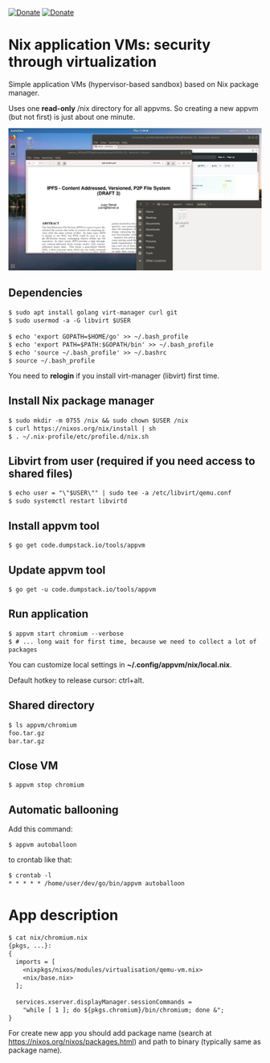 [![Donate](https://img.shields.io/badge/Donate-PayPal-green.svg)](https://www.paypal.com/cgi-bin/webscr?cmd=_s-xclick&hosted_button_id=R8W2UQPZ5X5JE&source=url)
[![Donate](https://img.shields.io/badge/Donate-BitCoin-green.svg)](https://blockchair.com/bitcoin/address/bc1q23fyuq7kmngrgqgp6yq9hk8a5q460f39m8nv87)

# Nix application VMs: security through virtualization

Simple application VMs (hypervisor-based sandbox) based on Nix package manager.

Uses one **read-only** /nix directory for all appvms. So creating a new appvm (but not first) is just about one minute.

![appvm screenshot](screenshots/2018-07-05.png)

## Dependencies

    $ sudo apt install golang virt-manager curl git
    $ sudo usermod -a -G libvirt $USER

    $ echo 'export GOPATH=$HOME/go' >> ~/.bash_profile
    $ echo 'export PATH=$PATH:$GOPATH/bin' >> ~/.bash_profile
    $ echo 'source ~/.bash_profile' >> ~/.bashrc
    $ source ~/.bash_profile

You need to **relogin** if you install virt-manager (libvirt) first time.

## Install Nix package manager

    $ sudo mkdir -m 0755 /nix && sudo chown $USER /nix
    $ curl https://nixos.org/nix/install | sh
    $ . ~/.nix-profile/etc/profile.d/nix.sh

## Libvirt from user (required if you need access to shared files)

    $ echo user = "\"$USER\"" | sudo tee -a /etc/libvirt/qemu.conf
    $ sudo systemctl restart libvirtd

## Install appvm tool

    $ go get code.dumpstack.io/tools/appvm

## Update appvm tool

    $ go get -u code.dumpstack.io/tools/appvm

## Run application

    $ appvm start chromium --verbose
    $ # ... long wait for first time, because we need to collect a lot of packages

You can customize local settings in **~/.config/appvm/nix/local.nix**.

Default hotkey to release cursor: ctrl+alt.

## Shared directory

    $ ls appvm/chromium
    foo.tar.gz
    bar.tar.gz

## Close VM

    $ appvm stop chromium

## Automatic ballooning

Add this command:

    $ appvm autoballoon

to crontab like that:

    $ crontab -l
    * * * * * /home/user/dev/go/bin/appvm autoballoon

# App description

    $ cat nix/chromium.nix
    {pkgs, ...}:
    {
      imports = [
        <nixpkgs/nixos/modules/virtualisation/qemu-vm.nix>
        <nix/base.nix>
      ];

      services.xserver.displayManager.sessionCommands =
        "while [ 1 ]; do ${pkgs.chromium}/bin/chromium; done &";
    }

For create new app you should add package name (search at https://nixos.org/nixos/packages.html) and path to binary (typically same as package name).
